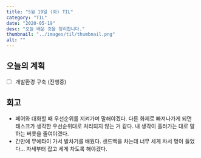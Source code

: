 ```yaml
---
title: "5월 19일 (화) TIL"
category: "TIL"
date: "2020-05-19"
desc: "오늘 배운 것을 정리합니다."
thumbnail: "../images/til/thumbnail.png"
alt: ""
---
```


## 오늘의 계획

- [ ] 개발환경 구축 (진행중)

## 회고

- 페어와 대화할 때 우선순위를 지켜가며 말해야겠다. 다른 화제로 빠져나가게 되면 태스크가 생각한 우선순위대로 처리되지 않는 거 같다. 내 생각이 흘러가는 대로 말하는 버릇을 줄여야겠다.
- 간만에 무에타이 가서 발차기를 배웠다. 샌드백을 차는데 너무 세게 차서 멍이 들었다... 자세부터 잡고 세게 차도록 해야겠다.
